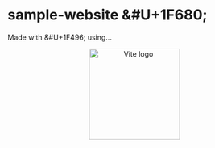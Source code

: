 <h1>sample-website &#U+1F680;</h1>

<p>Made with &#U+1F496; using...</p>

<p align="center">
  <a href="https://vitejs.dev" target="_blank" rel="noopener noreferrer">
    <img width="180" src="https://vitejs.dev/logo.svg" alt="Vite logo">
  </a>
</p>

